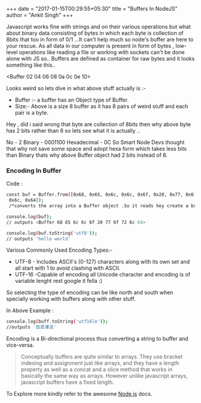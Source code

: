 +++
date = "2017-01-15T00:29:55+05:30"
title = "Buffers In NodeJS"
author = "Ankit Singh"
+++


Javascript works fine with strings and on their various operations but what about binary data consisting of bytes in which each byte is collection of 8bits that too in form of 0/1 ...It can't help much so node's buffer are here to your rescue.
As all data in our computer is present in form of bytes , low-level operations like reading a file or working with sockets can't be done alone with JS so.. Buffers are defined as container for raw bytes and it looks something like this..

\<Buffer 02 04 06 08 0a 0c 0e 10\>

Looks weird so lets dive in what above stuff actually is :-
  - Buffer :- a buffer has an Object type of Buffer.
  - Size:- Above is a size 8 buffer as it has 8 pairs of weird stuff and each        pair is a byte.

Hey , did i said wrong that byte are collection of 8bits then why above byte has 2 bits rather than 8 so lets see what it is actually ..

No - 2  Binary - 0001100  Hexadecimal - 0C
So Smart Node Devs thought that why not save some space and adopt hexa form which takes less bits than Binary thats why above Buffer object had 2 bits instead of 8.

### Encoding In Buffer
Code :
```sh
const buf = Buffer.from([0x68, 0x65, 0x6c, 0x6c, 0x6f, 0x20, 0x77, 0x6f, 0x72,
 0x6c, 0x64]);
 /*converts the array into a Buffer object .So it reads hey create a buffer from this array and return to buf constant.*/

console.log(buf);
// outputs <Buffer 68 65 6c 6c 6f 20 77 6f 72 6c 64>

console.log(buf.toString('utf8'));
// outputs 'hello world'
```
Various Commonly Used Encoding Types:-
  - UTF-8 - Includes ASCII's (0-127) characters along with its own set and all start with 1 to avoid clashing with ASCII.
  - UTF-16 -Capable of encoding all Unicode character and encoding is of variable lenght rest google it fella :)

So selecting the type of encoding can be like north and south when specially working with buffers along with other stuff.

In Above Example :
```sh
console.log(buff.toString('utf16le'));
//outputs '敨汬⁯潷汲'
```
Encoding is a Bi-directional process thus converting a string to buffer and vice-versa.

> Conceptually buffers are quite similar to arrays. They use bracket indexing and assignment just like arrays, and they have a length property as well as a concat and a slice method that works in basically the same way as arrays. However unlike javascript arrays, javascript buffers have a fixed length.

To Explore more kindly refer to the awesome [Node.js](https://nodejs.org/api/buffer.html) docs.
